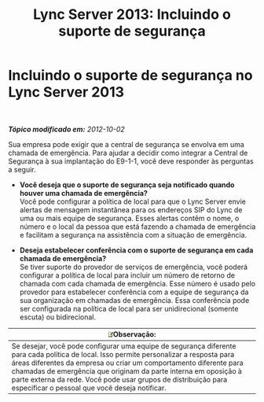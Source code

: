 ﻿---
title: 'Lync Server 2013: Incluindo o suporte de segurança'
TOCTitle: Incluindo o suporte de segurança
ms:assetid: 4b1d9125-7488-419b-85dd-a8dd3ab5add3
ms:mtpsurl: https://technet.microsoft.com/pt-br/library/Gg398299(v=OCS.15)
ms:contentKeyID: 49306631
ms.date: 05/19/2016
mtps_version: v=OCS.15
ms.translationtype: HT
---

# Incluindo o suporte de segurança no Lync Server 2013

 

_**Tópico modificado em:** 2012-10-02_

Sua empresa pode exigir que a central de segurança se envolva em uma chamada de emergência. Para ajudar a decidir como integrar a Central de Segurança à sua implantação do E9-1-1, você deve responder às perguntas a seguir.

  - **Você deseja que o suporte de segurança seja notificado quando houver uma chamada de emergência?**  
    Você pode configurar a política de local para que o Lync Server envie alertas de mensagem instantânea para os endereços SIP do Lync de uma ou mais equipe de segurança. Esses alertas contêm o nome, o número e o local da pessoa que está fazendo a chamada de emergência e facilitam a segurança na assistência com a situação de emergência.

<!-- end list -->

  - **Deseja estabelecer conferência com o suporte de segurança em cada chamada de emergência?**  
    Se tiver suporte do provedor de serviços de emergência, você poderá configurar a política de local para incluir um número de retorno de chamada com cada chamada de emergência. Esse número é usado pelo provedor para estabelecer conferência com a equipe de segurança da sua organização em chamadas de emergência. Essa conferência pode ser configurada na política de local para ser unidirecional (somente escuta) ou bidirecional.

<table>
<thead>
<tr class="header">
<th><img src="images/Gg425756.note(OCS.15).gif" title="note" alt="note" />Observação:</th>
</tr>
</thead>
<tbody>
<tr class="odd">
<td>Se desejar, você pode configurar uma equipe de segurança diferente para cada política de local. Isso permite personalizar a resposta para áreas diferentes da empresa ou criar um comportamento diferente para chamadas de emergência que originam da parte interna em oposição à parte externa da rede. Você pode usar grupos de distribuição para especificar o pessoal que você deseja notificar.</td>
</tr>
</tbody>
</table>

